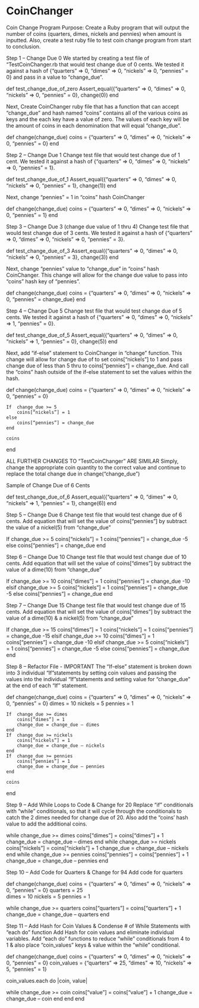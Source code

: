 # CoinChanger
Coin Change Program
Purpose: 	Create a Ruby program that will output the number of coins (quarters, dimes, nickels and pennies) when amount is inputted. Also, create a test ruby file to test coin change program from start to conclusion. 

Step 1 – Change Due 0
We started by creating a test file of “TestCoinChanger.rb that would test change due of 0 cents. We tested it against a hash of {“quarters” => 0, “dimes” => 0, “nickels” => 0, “pennies” = 0} and pass in a value to “change_due”.

def	test_change_due_of_zero
	Assert_equal({“quarters” => 0, “dimes” => 0, “nickels” => 0, “pennies” = 0}, change(0))
end

Next,  Create CoinChanger ruby file that has a function that can accept “change_due” and hash named “coins” contains all of the various coins as keys and the each key have a value of zero.  The values of each key will be the amount of coins in each denomination that will equal “change_due”.

def	change(change_due)
	coins = {“quarters” => 0, “dimes” => 0, “nickels” => 0, “pennies” = 0}
end

Step 2 – Change Due 1
Change test file that would test change due of 1 cent. We tested it against a hash of {“quarters” => 0, “dimes” => 0, “nickels” => 0, “pennies” = 1}.

def	test_change_due_of_1
	Assert_equal({“quarters” => 0, “dimes” => 0, “nickels” => 0, “pennies” = 1}, change(1))
end

Next,  change “pennies” = 1 in  “coins” hash CoinChanger 

def	change(change_due)
	coins = {“quarters” => 0, “dimes” => 0, “nickels” => 0, “pennies” = 1}
end

Step 3 – Change Due 3 (change due value of 1 thru 4)
Change test file that would test change due of 3 cents. We tested it against a hash of {“quarters” => 0, “dimes” => 0, “nickels” => 0, “pennies” = 3}.

def	test_change_due_of_3
	Assert_equal({“quarters” => 0, “dimes” => 0, “nickels” => 0, “pennies” = 3}, change(3))
end

Next, change “pennies” value to “change_due” in  “coins” hash CoinChanger.  This change will allow for the change due value to pass into “coins” hash key of “pennies”.

def	change(change_due)
	coins = {“quarters” => 0, “dimes” => 0, “nickels” => 0, “pennies” = change_due}
end

Step 4 – Change Due 5 
Change test file that would test change due of 5 cents. We tested it against a hash of {“quarters” => 0, “dimes” => 0, “nickels” => 1, “pennies” = 0}.

def	test_change_due_of_5
	Assert_equal({“quarters” => 0, “dimes” => 0, “nickels” => 1, “pennies” = 0}, change(5))
end

Next, add “if-else” statement to CoinChanger in “change” function. This change will allow for change due of to set coins[“nickels”] to 1 and pass change due of less than 5 thru to coins[“pennies”] = change_due.  And call the “coins” hash outside of the if-else statement to set the values within the hash.  

def 	change(change_due)
	coins = {“quarters” => 0, “dimes” => 0, “nickels” => 0, “pennies” = 0}

	If	change_due >= 5
		coins[“nickels”] = 1
	else
		coins[“pennies”] = change_due
	end
	
	coins
end
		
ALL  FURTHER CHANGES TO “TestCoinChanger” ARE SIMILAR 
Simply, change the appropriate coin quantity to the correct value and continue to replace the total change due in change(“change_due”)

Sample of Change Due of 6 Cents 

def	test_change_due_of_6
	Assert_equal({“quarters” => 0, “dimes” => 0, “nickels” => 1, “pennies” = 1}, change(6))
end

Step 5 – Change Due 6 
Change test file that would test change due of 6 cents.  Add equation that will set the value of coins[“pennies”] by subtract the value of a nickel(5) from “change_due”
	
If	change_due >= 5
		coins[“nickels”] = 1
		coins[“pennies”] = change_due -5
	else
		coins[“pennies”] = change_due
	end

Step 6 – Change Due 10 
Change test file that would test change due of 10 cents.  Add equation that will set the value of coins[“dimes”] by subtract the value of a dime(10) from “change_due”
	
If	change_due >= 10
		coins[“dimes”] = 1
		coins[“pennies”] = change_due -10
elsif	change_due >= 5
		coins[“nickels”] = 1
		coins[“pennies”] = change_due -5
	else
		coins[“pennies”] = change_due
	end

Step 7 – Change Due 15 
Change test file that would test change due of 15 cents.  Add equation that will set the value of coins[“dimes”] by subtract the value of a dime(10)  & a nickel(5) from “change_due”
	
If	change_due >= 15
		coins[“dimes”] = 1
		coins[“nickels”] = 1
		coins[“pennies”] = change_due -15
elsif	change_due >= 10
		coins[“dimes”] = 1
		coins[“pennies”] = change_due -10
elsif	change_due >= 5
		coins[“nickels”] = 1
		coins[“pennies”] = change_due -5
	else
		coins[“pennies”] = change_due
	end

Step 8 – Refactor File - IMPORTANT 
The “If-else” statement is broken down into 3 individual “If”statements by setting coin values and passing the values into the individual “If”statements and setting value for “change_due” at the end of each “If” statement.

def 	change(change_due)
	coins = {“quarters” => 0, “dimes” => 0, “nickels” => 0, “pennies” = 0}
	dimes = 10
nickels = 5
pennies = 1

	If	change_due >= dimes
		coins[“dimes”] = 1
		change_due = change_due – dimes
	end
	If	change_due >= nickels
		coins[“nickels”] = 1
		change_due = change_due – nickels
	end
	If	change_due >= pennies
		coins[“pennies”] = 1
		change_due = change_due – pennies
	end

	coins
end


 
Step 9 – Add While Loops to Code & Change for 20 
Replace “if” conditionals with “while” conditionals, so that it will cycle through the conditionals to catch the 2 dimes needed for change due of 20. Also add the “coins’ hash value to add the additional coins.

while	change_due >= dimes
	coins[“dimes”] = coins[“dimes”]  + 1
	change_due = change_due – dimes
end
while	change_due >= nickels
	coins[“nickels”] = coins[“nickels”] + 1
	change_due = change_due – nickels
end
while	change_due >= pennies
	coins[“pennies”] = coins[“pennies”] + 1
	change_due = change_due – pennies
end

Step 10 – Add Code for Quarters & Change for 94
Add code for quarters

def 	change(change_due)
	coins = {“quarters” => 0, “dimes” => 0, “nickels” => 0, “pennies” = 0}
quarters = 25	
dimes = 10
nickels = 5
pennies = 1

while	change_due >= quarters
	coins[“quarters”] = coins[“quarters”]  + 1
	change_due = change_due – quarters
end


Step 11 – Add Hash for Coin Values & Condense # of While Statements with “each do” function
Add Hash for coin values and eliminate individual variables.  Add “each do” functions to reduce “while” conditionals from 4 to 1 & also place “coin_values” keys & value within the “while” conditional.

def 	change(change_due)
	coins = {“quarters” => 0, “dimes” => 0, “nickels” => 0, “pennies” = 0}
	coin_values = {“quarters” => 25, “dimes” => 10, “nickels” => 5, “pennies” = 1}

coin_values.each do |coin, value|

while	change_due >= coin
	coins[“value”] = coins[“value”]  + 1
	change_due = change_due – coin
end
end
end
